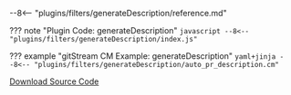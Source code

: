 
--8<-- "plugins/filters/generateDescription/reference.md"


??? note "Plugin Code: generateDescription"
    ```javascript
    --8<-- "plugins/filters/generateDescription/index.js"
    ```
    <div class="result" markdown>
    <span>
    </span>
    </div>


??? example "gitStream CM Example: generateDescription"
    ```yaml+jinja
    --8<-- "plugins/filters/generateDescription/auto_pr_description.cm"
    ```
    <div class="result" markdown>
    <span>
    </span>
    </div>

[Download Source Code](https://github.com/linear-b/gitstream/tree/main/plugins/filters/generateDescription)
